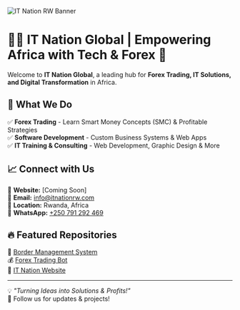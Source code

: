 ![IT Nation RW Banner](https://i.imgur.com/xglvia1.png)



# 👨‍💻 IT Nation Global | Empowering Africa with Tech & Forex 🚀

Welcome to **IT Nation Global**, a leading hub for **Forex Trading, IT Solutions, and Digital Transformation** in Africa.

## 🌟 What We Do  
✅ **Forex Trading** - Learn Smart Money Concepts (SMC) & Profitable Strategies  
✅ **Software Development** - Custom Business Systems & Web Apps  
✅ **IT Training & Consulting** - Web Development, Graphic Design & More  

## 📈 Connect with Us  
🔗 **Website:** [Coming Soon]  
📧 **Email:** info@itnationrw.com  
📍 **Location:** Rwanda, Africa  
📱 **WhatsApp:** [+250 791 292 469](https://wa.me/250791292469)  

## 🔥 Featured Repositories  
🚀 [Border Management System](https://github.com/itnationrw/border-management)  
💰 [Forex Trading Bot](https://github.com/itnationrw/forex-bot)  
🎨 [IT Nation Website](https://github.com/itnationrw/itnation-website)  

---

💡 *"Turning Ideas into Solutions & Profits!"*  
📢 Follow us for updates & projects!
